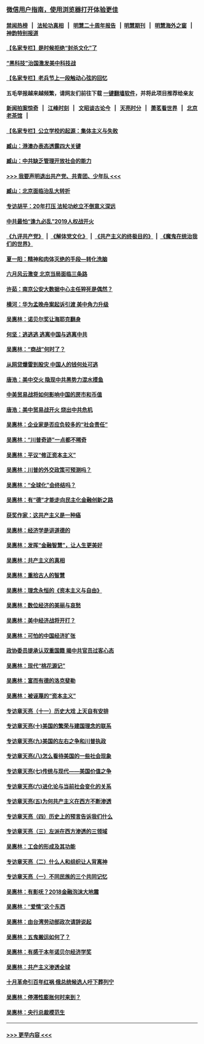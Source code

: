 ### [微信用户指南，使用浏览器打开体验更佳](https://github.com/gfw-breaker/banned-news1/blob/master/indexes/wechat-guide.md?t=0)
#### [禁闻热榜](热点新闻.md?t=0)  &nbsp;&nbsp;|&nbsp;&nbsp; [法轮功真相](https://github.com/gfw-breaker/truth/blob/master/README.md?t=0) &nbsp;&nbsp;|&nbsp;&nbsp; [明慧二十周年报告](https://github.com/gfw-breaker/mh-reports/blob/master/README.md?t=0) &nbsp;&nbsp;|&nbsp;&nbsp;[明慧期刊](https://github.com/gfw-breaker/mh-qikan) &nbsp;&nbsp;|&nbsp;&nbsp; [明慧海外之窗](https://github.com/gfw-breaker/mh-news/blob/master/README.md?t=0) &nbsp;&nbsp;|&nbsp;&nbsp; [神韵特别报道](https://github.com/gfw-breaker/mh-news/blob/master/shenyun.md?t=0)
#### [【名家专栏】是时候拒绝“封杀文化”了](../pages/nsc423/n11814093.md?t=02111533) 
#### [“黑科技”治国激发美中科技战](../pages/nsc423/n11638056.md?t=02111533) 
#### [【名家专栏】老兵节上一段触动心弦的回忆](../pages/nsc423/n11646016.md?t=02111533) 
#### 五毛举报越来越频繁，请网友们前往下载 [一键翻墙软件](https://github.com/gfw-breaker/ssr-accounts)，并将此项目推荐给亲友
#### [新闻拍案惊奇](https://github.com/gfw-breaker/banned-news1/blob/master/pages/link4.md) &nbsp;&nbsp;|&nbsp;&nbsp; [江峰时刻](https://github.com/gfw-breaker/banned-news1/blob/master/pages/link4.md) &nbsp;&nbsp;|&nbsp;&nbsp; [文昭谈古论今](https://github.com/gfw-breaker/banned-news1/blob/master/pages/link4.md) &nbsp;&nbsp;|&nbsp;&nbsp; [天亮时分](https://github.com/gfw-breaker/banned-news1/blob/master/pages/link4.md) &nbsp;&nbsp;|&nbsp;&nbsp; [萧茗看世界](https://github.com/gfw-breaker/banned-news1/blob/master/pages/link4.md) &nbsp;&nbsp;|&nbsp;&nbsp; [北京老茶馆](https://github.com/gfw-breaker/banned-news1/blob/master/pages/link4.md) &nbsp;&nbsp;|&nbsp;&nbsp; 
#### [【名家专栏】公立学校的起源：集体主义与失败](../pages/nsc423/n11601833.md?t=02111533) 
#### [臧山：港澳办表态透露四大关键](../pages/nsc423/n11421628.md?t=02111533) 
#### [臧山：中共缺乏管理开放社会的能力](../pages/nsc423/n11407457.md?t=02111533) 
#### [>>> 我要声明退出共产党、共青团、少年队 <<<](https://github.com/begood0513/goodnews/blob/master/quit/letter.md) 
#### [臧山：北京面临治乱大转折](../pages/nsc423/n11406895.md?t=02111533) 
#### [专访胡平：20年打压 法轮功屹立不倒意义深远](../pages/nsc423/n11398800.md?t=02111533) 
#### [中共最怕“逢九必乱”2019人权战开火](../pages/nsc423/n11385248.md?t=02111533) 
#### [《九评共产党》](https://github.com/begood0513/9ping.md/blob/master/README.md) &nbsp;|&nbsp; [《解体党文化》](../../../../jtdwh.md/blob/master/README.md)  &nbsp;|&nbsp; [《共产主义的终极目的》](../../../../gczydzjmd.md/blob/master/README.md) &nbsp;|&nbsp; [《魔鬼在统治我们的世界》](../../../../mgztzwmdsj.md/blob/master/README.md) 
#### [夏一阳：精神和肉体灭绝的手段—转化洗脑](../pages/nsc423/n11368250.md?t=02111533) 
#### [六月风云激变 北京当局面临三条路](../pages/nsc423/n11313668.md?t=02111533) 
#### [许茹：南京公安大数据中心主任猝死是偶然？](../pages/nsc423/n11064744.md?t=02111533) 
#### [横河：华为孟晚舟案起诉引渡 美中角力升级](../pages/nsc423/n11027230.md?t=02111533) 
#### [吴惠林：诺贝尔奖让海耶克翻身](../pages/nsc423/n10890049.md?t=02111533) 
#### [何坚：逃逃逃 逃离中国与逃离中共](../pages/nsc423/n10592891.md?t=02111533) 
#### [吴惠林：“商战”何时了？](../pages/nsc423/n10573558.md?t=02111533) 
#### [从网贷爆雷到股灾 中国人的钱何处可逃](../pages/nsc423/n10572800.md?t=02111533) 
#### [唐浩：美中交火 隐现中共黑势力混水摸鱼](../pages/nsc423/n10544040.md?t=02111533) 
#### [中美贸易战将如何影响中国的房市和币值](../pages/nsc423/n10543697.md?t=02111533) 
#### [唐浩：美中贸易战开火 烧出中共危机](../pages/nsc423/n10540126.md?t=02111533) 
#### [吴惠林：企业家是否应负较多的“社会责任”](../pages/nsc423/n10535022.md?t=02111533) 
#### [吴惠林：“川普奇迹”一点都不稀奇](../pages/nsc423/n10512808.md?t=02111533) 
#### [吴惠林：平议“修正资本主义”](../pages/nsc423/n10495724.md?t=02111533) 
#### [吴惠林：川普的外交政策可预测吗？](../pages/nsc423/n10462387.md?t=02111533) 
#### [吴惠林：“全球化”会终结吗？](../pages/nsc423/n10452838.md?t=02111533) 
#### [吴惠林：有“德”才能走向民主化金融创新之路](../pages/nsc423/n10432292.md?t=02111533) 
#### [获奖作家：这共产主义是一种癌](../pages/nsc423/n10431541.md?t=02111533) 
#### [吴惠林：经济学是讲道德的](../pages/nsc423/n10398014.md?t=02111533) 
#### [吴惠林：发挥“金融智慧”，让人生更美好](../pages/nsc423/n10375019.md?t=02111533) 
#### [吴惠林：共产主义的真相](../pages/nsc423/n10351394.md?t=02111533) 
#### [吴惠林：重拾古人的智慧](../pages/nsc423/n10337691.md?t=02111533) 
#### [吴惠林：理念永恒的《资本主义与自由》](../pages/nsc423/n10316274.md?t=02111533) 
#### [吴惠林：数位经济的美丽与哀愁](../pages/nsc423/n10292946.md?t=02111533) 
#### [吴惠林：美中经济战将开打？](../pages/nsc423/n10258825.md?t=02111533) 
#### [吴惠林：可怕的中国经济扩张](../pages/nsc423/n10219147.md?t=02111533) 
#### [政协委员提承认双重国籍 揭中共官员过客心态](../pages/nsc423/n10208809.md?t=02111533) 
#### [吴惠林：现代“桃花源记”](../pages/nsc423/n10185234.md?t=02111533) 
#### [吴惠林：富而有德的洛克斐勒](../pages/nsc423/n10142264.md?t=02111533) 
#### [吴惠林：被诬蔑的“资本主义”](../pages/nsc423/n10124816.md?t=02111533) 
#### [专访章天亮（十一）历史大戏 上天自有安排](../pages/nsc423/n10094905.md?t=02111533) 
#### [专访章天亮(十)美国的繁荣与建国理念的联系](../pages/nsc423/n10094899.md?t=02111533) 
#### [专访章天亮(九)美国的左右之争和川普执政](../pages/nsc423/n10094889.md?t=02111533) 
#### [专访章天亮(八)怎么看待美国的一些社会现象](../pages/nsc423/n10094857.md?t=02111533) 
#### [专访章天亮(七)传统与现代——美国价值之争](../pages/nsc423/n10093140.md?t=02111533) 
#### [专访章天亮(六)进化论与当前社会变化的关系](../pages/nsc423/n10092036.md?t=02111533) 
#### [专访章天亮(五)为何共产主义在西方不断渗透](../pages/nsc423/n10083620.md?t=02111533) 
#### [专访章天亮（四）历史上的预言告诉我们什么](../pages/nsc423/n10083606.md?t=02111533) 
#### [专访章天亮（三）左派在西方渗透的三领域](../pages/nsc423/n10081115.md?t=02111533) 
#### [吴惠林：工会的形成及其功能](../pages/nsc423/n10080633.md?t=02111533) 
#### [专访章天亮（二）什么人和组织让人背离神](../pages/nsc423/n10076637.md?t=02111533) 
#### [专访章天亮（一）不同民族的三个共同记忆](../pages/nsc423/n10074188.md?t=02111533) 
#### [吴惠林：有影呒？2018金融泡沫大地震](../pages/nsc423/n10040534.md?t=02111533) 
#### [吴惠林：“爱情”这个东西](../pages/nsc423/n10019423.md?t=02111533) 
#### [吴惠林：由台湾劳动部政次请辞说起](../pages/nsc423/n9979679.md?t=02111533) 
#### [吴惠林：五鬼搬运如何了？](../pages/nsc423/n9925338.md?t=02111533) 
#### [吴惠林：有感于本年诺贝尔经济学奖](../pages/nsc423/n9871883.md?t=02111533) 
#### [吴惠林：共产主义渗透全球](../pages/nsc423/n9812748.md?t=02111533) 
#### [十月革命引百年红祸 俄总统候选人吁下葬列宁](../pages/nsc423/n9810182.md?t=02111533) 
#### [吴惠林：停滞性膨胀何时来到？](../pages/nsc423/n9764136.md?t=02111533) 
#### [吴惠林：央行总裁模范生](../pages/nsc423/n9728134.md?t=02111533) 

----
#### [ >>> 更早内容 <<< ](../indexes/nsc423-earlier.md)

